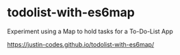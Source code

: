 # todolist-with-es6map
Experiment using a Map to hold tasks for a To-Do-List App

https://justin-codes.github.io/todolist-with-es6map/ 
